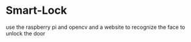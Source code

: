 # Smart-Lock
use the raspberry pi and opencv and a website to recognize the face to unlock the door
